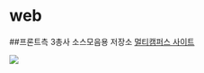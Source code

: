 # web
##프론트측 3총사 소스모음용 저장소
<a href="https://event.multicampus.com/multicampusmain"> 
  멀티캠퍼스 사이트</a>
<br>

<img src="https://event.multicampus.com/backend/images/promotion/PR010151/pc/visual-03.png">
